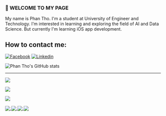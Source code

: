 ### 👋 WELCOME TO MY PAGE
My name is Phan Tho. I'm a student at University of Engineer and Technology. I'm interested in learning and exploring the field of AI and Data Science. But currently I'm learning iOS app development.
## How to contact me:
[![Facebook](https://img.shields.io/badge/Facebook-%231877F2.svg?logo=Facebook&logoColor=white)](https://www.facebook.com/profile.php?id=100054615060962) 
[![Linkedin](https://img.shields.io/badge/Linkedin-%231877F2.svg?logo=Linkedin&logoColor=white)](https://www.linkedin.com/in/phan-bá-th%E1%BB%8D-96088928a/) 

![Phan Tho's GitHub stats](https://github-readme-stats.vercel.app/api?username=phan-tho&hide=contribs,prs,issues&theme=radical)

---

<a href="https://visitcount.itsvg.in">
  <img src="https://visitcount.itsvg.in/api?id=phan-tho&label=Profile%20Views&color=3&icon=5&pretty=false" />
</a>

[![](https://visitcount.itsvg.in/api?id=phan-tho&label=Profile%20Views&color=3&icon=5&pretty=false)](https://visitcount.itsvg.in)

[![](https://visitcount.itsvg.in/api?id=phan-tho&icon=0&color=0)](https://visitcount.itsvg.in)


<a href="https://github.com/phan-tho/RapidRoll">
  <!-- Change the `github-readme-stats.anuraghazra1.vercel.app` to `github-readme-stats.vercel.app`  -->
  <img align="center" src="https://github-readme-stats.anuraghazra1.vercel.app/api/pin/?username=phan-tho&repo=RapidRoll&theme=radical" />
</a>  

<a href="https://github.com/phan-tho/Tai-Xiu">
  <!-- Change the `github-readme-stats.anuraghazra1.vercel.app` to `github-readme-stats.vercel.app`  -->
  <img align="center" src="https://github-readme-stats.anuraghazra1.vercel.app/api/pin/?username=phan-tho&repo=Tai-Xiu&theme=merko" />
</a>

<a href="https://github.com/phan-tho/SpecificPoint">
  <!-- Change the `github-readme-stats.anuraghazra1.vercel.app` to `github-readme-stats.vercel.app`  -->
  <img align="center" src="https://github-readme-stats.anuraghazra1.vercel.app/api/pin/?username=phan-tho&repo=SpecificPoint&theme=onedark" />
</a>  

<a href="https://github.com/phan-tho/CaRo">
  <!-- Change the `github-readme-stats.anuraghazra1.vercel.app` to `github-readme-stats.vercel.app`  -->
  <img align="center" src="https://github-readme-stats.anuraghazra1.vercel.app/api/pin/?username=phan-tho&repo=CaRo&theme=cobalt" />
</a>
